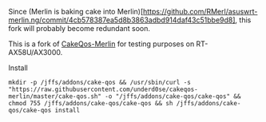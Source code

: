 Since (Merlin is baking cake into Merlin)[https://github.com/RMerl/asuswrt-merlin.ng/commit/4cb578387ea5d8b3863adbd914daf43c51bbe9d8], this fork will probably become redundant soon.  

This is a fork of [CakeQos-Merlin](https://github.com/ttgapers/cakeqos-merlin) for testing purposes on RT-AX58U/AX3000. 

Install 

`mkdir -p /jffs/addons/cake-qos && /usr/sbin/curl -s "https://raw.githubusercontent.com/underd0se/cakeqos-merlin/master/cake-qos.sh" -o "/jffs/addons/cake-qos/cake-qos" && chmod 755 /jffs/addons/cake-qos/cake-qos && sh /jffs/addons/cake-qos/cake-qos install`
